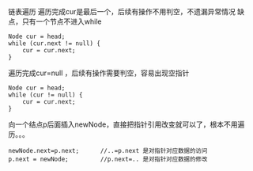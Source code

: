 链表遍历
遍历完成cur是最后一个，后续有操作不用判空，不遗漏异常情况  缺点，只有一个节点不进入while
```
Node cur = head;
while (cur.next != null) {
    cur = cur.next;
}
```
遍历完成cur=null ，后续有操作需要判空，容易出现空指针   
```
Node cur = head;
while (cur != null) {
    cur = cur.next;
}
```


向一个结点p后面插入newNode，直接把指针引用改变就可以了，根本不用遍历。。。
```
newNode.next=p.next;      //..=p.next 是对指针对应数据的访问
p.next = newNode;         //p.next=.. 是对指针对应数据的修改
```




